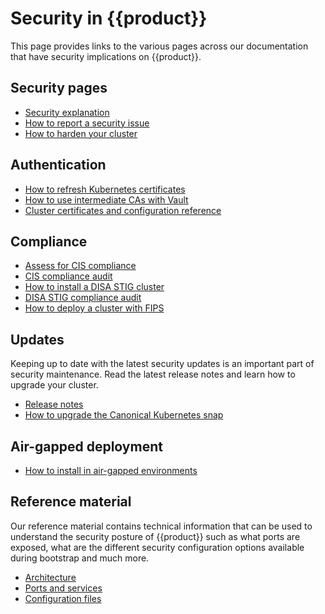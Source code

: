 # Security in {{product}}

This page provides links to the various pages across our documentation that
have security implications on {{product}}.

## Security pages

- [Security explanation]
- [How to report a security issue]
- [How to harden your cluster]

## Authentication

- [How to refresh Kubernetes certificates]
- [How to use intermediate CAs with Vault]
- [Cluster certificates and configuration reference]


## Compliance

- [Assess for CIS compliance]
- [CIS compliance audit]
- [How to install a DISA STIG cluster]
- [DISA STIG compliance audit]
- [How to deploy a cluster with FIPS]

## Updates

Keeping up to date with the latest security updates is an important part of
security maintenance. Read the latest release notes and learn how to upgrade
your cluster.

- [Release notes]
- [How to upgrade the Canonical Kubernetes snap]

## Air-gapped deployment

- [How to install in air-gapped environments]

## Reference material

Our reference material contains technical information that can be used to
understand the security posture of {{product}} such as what ports are exposed,
what are the different security configuration options available during bootstrap
and much more.

- [Architecture]
- [Ports and services]
- [Configuration files]

<!-- LINKS -->
[Architecture]:/snap/reference/architecture
[Ports and services]:/snap/reference/ports-and-services.md
[Configuration files]:/snap/reference/config-files/index
[How to report a security issue]:/snap/howto/security/report-security-issue.md
[Cluster certificates and configuration reference]: /snap/reference/certificates/
[How to refresh Kubernetes certificates]:/snap/howto/security/refresh-certs.md
[How to use intermediate CAs with Vault]:/snap/howto/security/intermediate-ca.md
[DISA STIG compliance audit]:/snap/reference/disa-stig-audit.md
[How to install a DISA STIG cluster]: /snap/howto/install/disa-stig.md
[CIS compliance audit]: /snap/reference/cis-audit.md
[Assess for CIS compliance]: /snap/howto/security/cis-assessment.md
[How to deploy a cluster with FIPS]: /snap/howto/install/fips.md
[Release notes]:/snap/reference/releases.md
[How to upgrade the Canonical Kubernetes snap]:/snap/howto/upgrades.md
[How to install in air-gapped environments]:/snap/howto/install/offline/
[How to harden your cluster]: /snap/howto/security/hardening.md
[Security explanation]: /snap/explanation/security.md
[CIS hardening]: /snap/explanation/security/cis
